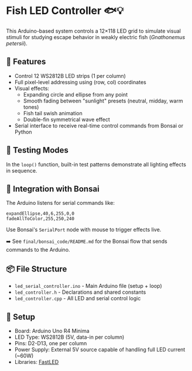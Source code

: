 # Fish LED Controller 🐟💡

This Arduino-based system controls a 12×118 LED grid to simulate visual stimuli for studying escape behavior in weakly electric fish (*Gnathonemus petersii*).

## 🎯 Features

- Control 12 WS2812B LED strips (1 per column)
- Full pixel-level addressing using (row, col) coordinates
- Visual effects:
  - Expanding circle and ellipse from any point
  - Smooth fading between "sunlight" presets (neutral, midday, warm tones)
  - Fish tail swish animation
  - Double-fin symmetrical wave effect
- Serial interface to receive real-time control commands from Bonsai or Python

## 🧪 Testing Modes

In the `loop()` function, built-in test patterns demonstrate all lighting effects in sequence.

## 🧠 Integration with Bonsai

The Arduino listens for serial commands like:

```
expandEllipse,40,6,255,0,0  
fadeAllToColor,255,250,240
```

Use Bonsai's `SerialPort` node with mouse to trigger effects live.

➡️ See `final/bonsai_code/README.md` for the Bonsai flow that sends commands to the Arduino.

## 📦 File Structure

- `led_serial_controller.ino` - Main Arduino file (setup + loop)
- `led_controller.h` - Declarations and shared constants
- `led_controller.cpp` - All LED and serial control logic

## 📌 Setup

- Board: Arduino Uno R4 Minima
- LED Type: WS2812B (5V, data-in per column)
- Pins: D2-D13, one per column
- Power Supply: External 5V source capable of handling full LED current (~60W)
- Libraries: [FastLED](https://github.com/FastLED/FastLED)